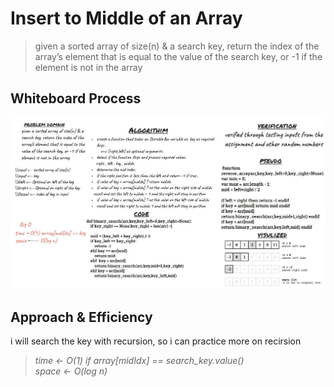# Insert to Middle of an Array
> given a sorted array of size(n) & a search key, return the index of the array’s element that is equal to the value of the search key, or -1 if the element is not in the array

## Whiteboard Process
<img src="./array-binary-search.JPG" alt="array-reverse">

## Approach & Efficiency
i will search the key with recursion, so i can practice more on recirsion

> *time <- O(1) if array[midIdx] == search_key.value() <br>*
> *space <- O(log n)*